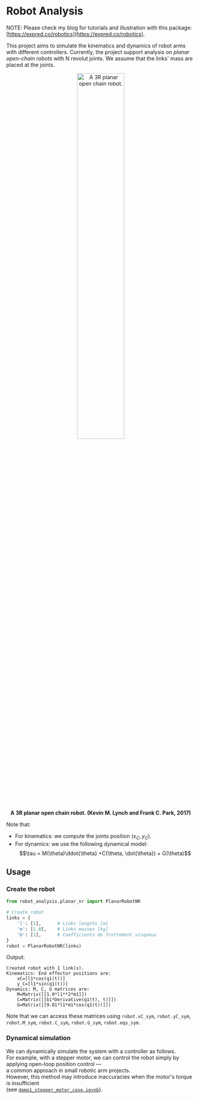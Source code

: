 
# Robot Analysis

NOTE: Please check my blog for tutorials and illustration with this package: [https://expred.co/robotics](https://expred.co/robotics).

This project aims to simulate the kinematics and dynamics of robot arms with different controllers. Currently, the project support analysis on *planar open-chain robots* with N revolut joints. We assume that the links' mass are placed at the joints.

<div align="center">
  <img src="https://i.imgur.com/fnhZQth.png" alt="A 3R planar open chain robot." width="50%">
  <p><strong>A 3R planar open chain robot. (Kevin M. Lynch and Frank C. Park, 2017)</strong> </p>
</div>

Note that:

- For kinematics: we compute the joints position $(x_C, y_C)$.
- For dynamics: we use the following dynamical model:
$$\tau = M(\theta)\ddot{\theta} +C(\theta, \dot{\theta}) + G(\theta)$$

## Usage

### Create the robot

```python
from robot_analysis.planar_nr import PlanarRobotNR

# Create robot
links = {
    'l': [1],      # Links lengths [m]
    'm': [1.0],    # Links masses [kg]
    'b': [1],      # Coefficients de frottement visqueux
}
robot = PlanarRobotNR(links)
```

Output:

``` text
Created robot with 1 link(s).
Kinematics: End effector positions are:
    xC=[l1*cos(q1(t))]
    y_C=[l1*sin(q1(t))]
Dynamics: M, C, G matrices are:
    M=Matrix([[1.0*l1**2*m1]])
    C=Matrix([[b1*Derivative(q1(t), t)]])
    G=Matrix([[9.81*l1*m1*cos(q1(t))]])
```

Note that we can access these matrices using `robot.xC_sym`, `robot.yC_sym`, `robot.M_sym`, `robot.C_sym`, `robot.G_sym`, `robot.eqs_sym`.

### Dynamical simulation

We can dynamically simulate the system with a controller as follows.  
For example, with a stepper motor, we can control the robot simply by applying open-loop position control —  
a common approach in small robotic arm projects.  
However, this method may introduce inaccuracies when the motor's torque is insufficient  
(see [`demo1_stepper_motor_case.ipynb`](notebooks/demo1_stepper_motor_case.ipynb)).
